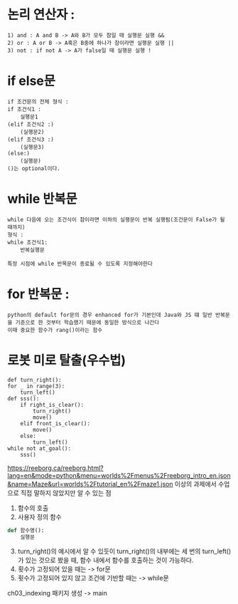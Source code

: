 # 논리 연산자 :
    1) and : A and B -> A와 B가 모두 참일 때 실행문 실행 &&
    2) or : A or B -> A혹은 B중에 하나가 참이라면 실행문 실행 ||
    3) not : if not A -> A가 false일 때 실행문 실행 !
# if else문
    if 조건문의 전체 형식 :
    if 조건식1 :
        실행문1
    (elif 조건식2 :)
        (실행문2)
    (elif 조건식3 :)
        (실행문3)
    (else:)
        (실행문)
    ()는 optional이다.
# while 반복문
    while 다음에 오는 조건식이 참이라면 이하의 실행문이 반복 실행됨(조건문이 False가 될 때까지)
    형식 :
    while 조건식1:
        반복실행문

    특정 시점에 while 반목문이 종료될 수 있도록 지정해야한다
# for 반복문 :
    python의 default for문의 경우 enhanced for가 기본인데 Java와 JS 떄 일반 반복문을 기준으로 한 것부터 학습했기 때문에 동일한 방식으로 나간다
    이때 중요한 함수가 rang()이라는 함수

# 로봇 미로 탈출(우수법) 
    def turn_right():
    for _ in range(3):
        turn_left()        
    def sss():
        if right_is_clear():
            turn_right()
            move()
        elif front_is_clear():
            move()
        else:
            turn_left()        
    while not at_goal():
        sss()
https://reeborg.ca/reeborg.html?lang=en&mode=python&menu=worlds%2Fmenus%2Freeborg_intro_en.json&name=Maze&url=worlds%2Ftutorial_en%2Fmaze1.json
이상의 과제에서 수업으로 직접 말하지 않았지만 알 수 있는 점
1. 함수의 호출
2. 사용자 정의 함수
```python
def 함수명():
    실행문
```
3. turn_right()의 예시에서 알 수 있듯이
    turn_right()의 내부에는 세 번의 turn_left()가 있는 것으로 봤을 때, 함수 내에서 함수를 호출하는 것이 가능하다.
4. 횟수가 고정되어 있을 때는 -> for문
5. 횟수가 고정되어 있지 않고 조건에 기반할 때는 -> while문

ch03_indexing 패키지 생성 -> main

